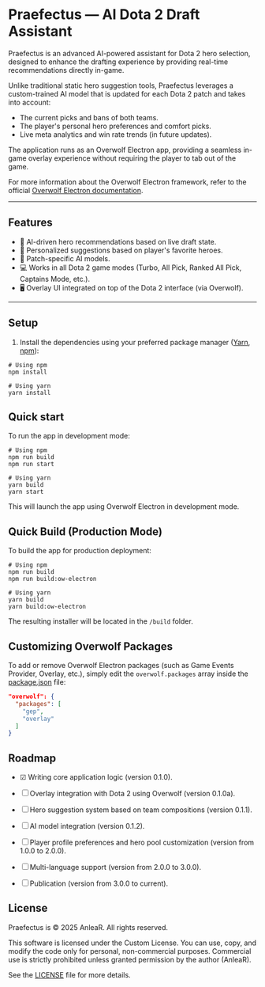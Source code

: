 # Praefectus — AI Dota 2 Draft Assistant

Praefectus is an advanced AI-powered assistant for Dota 2 hero selection, designed to enhance the drafting experience by providing real-time recommendations directly in-game.

Unlike traditional static hero suggestion tools, Praefectus leverages a custom-trained AI model that is updated for each Dota 2 patch and takes into account:
- The current picks and bans of both teams.
- The player's personal hero preferences and comfort picks.
- Live meta analytics and win rate trends (in future updates).

The application runs as an Overwolf Electron app, providing a seamless in-game overlay experience without requiring the player to tab out of the game.

For more information about the Overwolf Electron framework, refer to the official [Overwolf Electron documentation](https://overwolf.github.io/tools/ow-electron).

---

## Features
- 🧠 AI-driven hero recommendations based on live draft state.
- 🎯 Personalized suggestions based on player's favorite heroes.
- 🔄 Patch-specific AI models.
- 💻 Works in all Dota 2 game modes (Turbo, All Pick, Ranked All Pick, Captains Mode, etc.).
- 🖥️ Overlay UI integrated on top of the Dota 2 interface (via Overwolf).

---

## Setup

1. Install the dependencies using your preferred package manager ([Yarn](https://yarnpkg.com/), [npm](https://www.npmjs.com/)):

```shell
# Using npm
npm install

# Using yarn
yarn install
```

## Quick start 

To run the app in development mode:

```shell
# Using npm
npm run build
npm run start

# Using yarn
yarn build
yarn start
```

This will launch the app using Overwolf Electron in development mode.

## Quick Build (Production Mode)

To build the app for production deployment:

```shell
# Using npm
npm run build
npm run build:ow-electron

# Using yarn
yarn build
yarn build:ow-electron
```

The resulting installer will be located in the `/build` folder.

## Customizing Overwolf Packages

To add or remove Overwolf Electron packages (such as Game Events Provider, Overlay, etc.), simply edit the `overwolf.packages` array inside the [package.json](/package/json) file:

```json
"overwolf": {
  "packages": [
    "gep",
    "overlay"
  ]
}
```

## Roadmap

- ☑ Writing core application logic (version 0.1.0). 

- ☐ Overlay integration with Dota 2 using Overwolf (version 0.1.0a).

- ☐ Hero suggestion system based on team compositions (version 0.1.1).

- ☐ AI model integration (version 0.1.2).

- ☐ Player profile preferences and hero pool customization (version from 1.0.0 to 2.0.0).

- ☐ Multi-language support (version from 2.0.0 to 3.0.0).

- ☐ Publication (version from 3.0.0 to current).

## License

Praefectus is © 2025 AnleaR.
All rights reserved.

This software is licensed under the Custom License.
You can use, copy, and modify the code only for personal, non-commercial purposes.
Commercial use is strictly prohibited unless granted permission by the author (AnleaR).

See the [LICENSE](/LICENSE) file for more details.